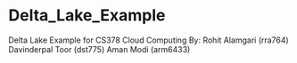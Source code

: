 # Delta_Lake_Example
Delta Lake Example for CS378 Cloud Computing
By:
Rohit Alamgari (rra764)
Davinderpal Toor (dst775)
Aman Modi (arm6433)
